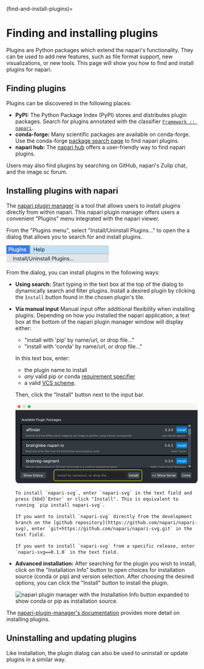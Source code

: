 (find-and-install-plugins)=
# Finding and installing plugins

Plugins are Python packages which extend the napari's functionality.
They can be used to add new features, such as file format support, new visualizations, or new tools.
This page will show you how to find and install plugins for napari.

## Finding plugins

Plugins can be discovered in the following places:

- **PyPI:** The Python Package Index (PyPI) stores and distributes plugin packages.
  Search for plugins annotated with the classifier [`Framework :: napari`](https://pypi.org/search/?q=&o=&c=Framework+%3A%3A+napari).
- **conda-forge:** Many scientific packages are available on conda-forge.
  Use the conda-forge [package search page](https://conda-forge.org/packages/) to find napari plugins.
- **napari hub:** The [napari hub](https://napari-hub.org) offers a user-friendly
  way to find napari plugins.

Users may also find plugins by searching on GitHub, napari's Zulip chat, and
the image.sc forum.

## Installing plugins with napari

The [napari plugin manager](https://napari.org/napari-plugin-manager/) is a tool
that allows users to install plugins directly from within napari.
This napari plugin manager offers users a convenient "Plugins" menu integrated
with the napari viewer.

From the "Plugins menu", select "Install/Uninstall Plugins..." to open the
a dialog that allows you to search for and install plugins.

![napari viewer's Plugins menu with Install/Uninstall Plugins as the first item.](../../_static/images/plugin-menu.png)

From the dialog, you can install plugins in the following ways:

- **Using search:** Start typing in the text box at the top of the dialog to dynamically search
  and filter plugins. Install a desired plugin by clicking the `Install` button found in the chosen plugin's tile.

- **Via manual input** Manual input offer additional flexibility when installing plugins.
  Depending on how you installed the napari application, a text box at the bottom
  of the napari plugin manager window will display either:
  - "install with 'pip' by name/url, or drop file..."
  - "install with 'conda' by name/url, or drop file..."

  In this text box, enter:
  - the plugin name to install
  - *any* valid pip or conda [requirement specifier](https://pip.pypa.io/en/stable/reference/requirement-specifiers/)
  - a valid [VCS scheme](https://pip.pypa.io/en/stable/topics/vcs-support).

  Then, click the "Install" button next to the input bar.

   ![napari viewer's Plugin dialog. At the bottom of the dialog, there is a place to install by name, URL, or dropping in a file.](../../_static/images/plugin-install-dialog.png)

  ```{admonition} Example
  To install `napari-svg`, enter `napari-svg` in the text field and press {kbd}`Enter` or click "Install". This is equivalent to running `pip install napari-svg`.
  ```
  ```{admonition} Example
  If you want to install `napari-svg` directly from the development branch on the [github repository](https://github.com/napari/napari-svg), enter `git+https://github.com/napari/napari-svg.git` in the text field.
  ```
  ```{admonition} Example
  If you want to install `napari-svg` from a specific release, enter `napari-svg==0.1.0` in the text field.
  ```

- **Advanced installation:** After searching for the plugin you wish to install, click on the
  "Installation Info" button to open choices for installation source (conda or pip) and version selection. After choosing the desired options, you can click the "Install" button to install the plugin.

  ![napari plugin manager with the Installation Info button expanded to show conda or pip as installation source.](../../_static/images/plugin-manager.png)

The [napari-plugin-manager's documentation](https://napari.org/napari-plugin-manager/) provides more
detail on installing plugins.

## Uninstalling and updating plugins

Like installation, the plugin dialog can also be used to uninstall or update plugins in a similar way.
